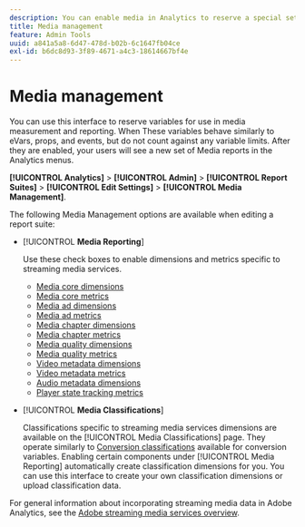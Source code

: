 ```yaml
---
description: You can enable media in Analytics to reserve a special set of Media Solution Variables for use in measurement and reporting.
title: Media management
feature: Admin Tools
uuid: a841a5a8-6d47-478d-b02b-6c1647fb04ce
exl-id: b6dc8d93-3f89-4671-a4c3-18614667bf4e
---
```

# Media management

You can use this interface to reserve variables for use in media measurement and reporting. When These variables behave similarly to eVars, props, and events, but do not count against any variable limits. After they are enabled, your users will see a new set of Media reports in the Analytics menus.

**[!UICONTROL Analytics]** > **[!UICONTROL Admin]** > **[!UICONTROL Report Suites]** > **[!UICONTROL Edit Settings]** > **[!UICONTROL Media Management]**.

The following Media Management options are available when editing a report suite:

* [!UICONTROL **Media Reporting**]

  Use these check boxes to enable dimensions and metrics specific to streaming media services.

  * [Media core dimensions](/help/components/dimensions/sm-core.md)
  * [Media core metrics](/help/components/metrics/sm-core.md)
  * [Media ad dimensions](/help/components/dimensions/sm-ads.md)
  * [Media ad metrics](/help/components/metrics/sm-ads.md)
  * [Media chapter dimensions](/help/components/dimensions/sm-chapters.md)
  * [Media chapter metrics](/help/components/metrics/sm-chapters.md)
  * [Media quality dimensions](/help/components/dimensions/sm-quality.md)
  * [Media quality metrics](/help/components/metrics/sm-quality.md)
  * [Video metadata dimensions](/help/components/dimensions/sm-video-metadata.md)
  * [Video metadata metrics](/help/components/metrics/sm-video-metadata.md)
  * [Audio metadata dimensions](/help/components/dimensions/sm-audio-metadata.md)
  * [Player state tracking metrics](/help/components/metrics/sm-player-state.md)

* [!UICONTROL **Media Classifications**]

  Classifications specific to streaming media services dimensions are available on the [!UICONTROL Media Classifications] page. They operate similarly to [Conversion classifications](/help/admin/admin/c-manage-report-suites/c-edit-report-suites/conversion-var-admin/conversion-classifications.md) available for conversion variables. Enabling certain components under [!UICONTROL Media Reporting] automatically create classification dimensions for you. You can use this interface to create your own classification dimensions or upload classification data.

For general information about incorporating streaming media data in Adobe Analytics, see the [Adobe streaming media services overview](https://experienceleague.adobe.com/en/docs/media-analytics/using/media-overview).
